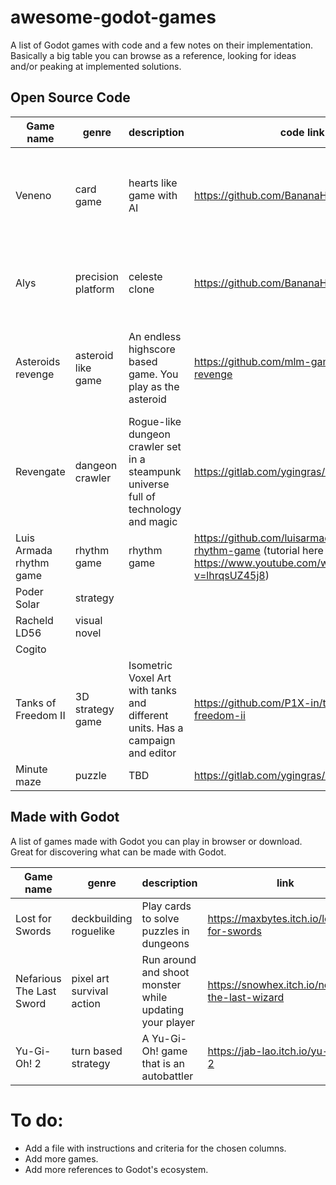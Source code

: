 # awesome-godot-games

A list of Godot games with code and a few notes on their implementation.
Basically a big table you can browse as a reference, looking for ideas and/or peaking at implemented solutions.

## Open Source Code

| Game name | genre | description | code link | godot version | window size | stretch |	control	|movement axis | player movement | items movement |	assets | mechanics |	UI| layers | autoloads |
| -- | -- | -- | -- | -- | -- | -- | -- | -- | -- | -- | -- | -- | -- | -- | -- |
| Veneno |	card game |	hearts like game with AI | https://github.com/BananaHolograma/Veneno | 4.1 (compatibility) | 640 x 360 (viewport), 1280 x 780 (override)  | canvas_items | mouse | check axis | check player | check items| check assets | check mechanics | super options resize friendly. See scenes/ui/options.gd and `node name="WindowsModeCheckbox" type="OptionButton"` in options.tscn. `DisplayServer.window_set_mode` does the job | none | 3: GameEvents, DeckManager, GameOptions |
| Alys |	precision platform |	celeste clone |	https://github.com/BananaHolograma/alys | 4.1 (compatibility) | 320 x 180 (viewport), 1280 x 780 (override)  | canvas_items | keys | check axis | check player | check items| check assets | check mechanics | check UI | 6: world, enemies, enviroment, hazard, hitboxes, player | 1: helpers |
| Asteroids revenge | asteroid like game | An endless highscore based game. You play as the asteroid | https://github.com/mlm-games/asteroids-revenge | 4.3, Forward Plus | 648 x 1152 | stretch	| control	| top down |	update_camera_position_and_projectile_path to follow the player	| items movement | assets detailed in README and dedicated file  |	boss spawing (world.gd). Different kinds of rockets.  |	UI | 2: enemy, player | 2: GameState, transition |
| Revengate | dangeon crawler |  Rogue-like dungeon crawler set in a steampunk universe full of technology and magic | https://gitlab.com/ygingras/revengate/ | 4.3 | (1280 x 720) |
| Luis Armada rhythm game | rhythm game | rhythm game | https://github.com/luisarmada/godot-rhythm-game (tutorial here https://www.youtube.com/watch?v=lhrqsUZ45j8)|
| Poder Solar | strategy |
| Racheld LD56 | visual novel |
| Cogito |
| Tanks of Freedom II | 3D strategy game | Isometric Voxel Art with tanks and different units. Has a campaign and editor | https://github.com/P1X-in/tanks-of-freedom-ii | 4.2 |
| Minute maze | puzzle | TBD | https://gitlab.com/ygingras/minute-maze | godot version | window size | stretch |	control	|movement axis | player movement | items movement |	assets | mechanics |	UI| layers | autoloads |

## Made with Godot

A list of games made with Godot you can play in browser or download. Great for discovering what can be made with Godot.

| Game name | genre | description | link |
| -- | -- | -- | -- |
| Lost for Swords | deckbuilding roguelike | Play cards to solve puzzles in dungeons | https://maxbytes.itch.io/lost-for-swords |
| Nefarious The Last Sword | pixel art survival action | Run around and shoot monster while updating your player | https://snowhex.itch.io/nefarius-the-last-wizard |
| Yu-Gi-Oh! 2 | turn based strategy | A Yu-Gi-Oh! game that is an autobattler | https://jab-lao.itch.io/yu-gi-oh-2 |

# To do:

- Add a file with instructions and criteria for the chosen columns.
- Add more games.
- Add more references to Godot's ecosystem.
